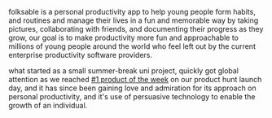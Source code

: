 folksable is a personal productivity app to help young people form habits, and routines and manage their lives in a fun and memorable way by taking pictures, collaborating with friends, and documenting their progress as they grow, our goal is to make productivity more fun and approachable to millions of young people around the world who feel left out by the current enterprise productivity software providers.

what started as a small summer-break uni project, quickly got global attention as we reached [#1 product of the week](https://www.producthunt.com/posts/folksable-3) on our product hunt launch day, and it has since been gaining love and admiration for its approach on personal productivity, and it's use of persuasive technology to enable the growth of an individual.
